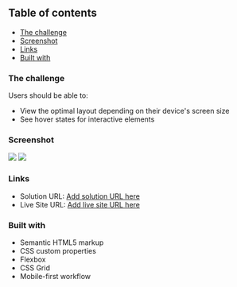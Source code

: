 ## Table of contents

-   [The challenge](#the-challenge)
-   [Screenshot](#screenshot)
-   [Links](#links)
-   [Built with](#built-with)

### The challenge

Users should be able to:

-   View the optimal layout depending on their device's screen size
-   See hover states for interactive elements

### Screenshot

![](my-mobile-view.jpg)
![](my-active-state.jpg)

### Links

-   Solution URL: [Add solution URL here](https://github.com/iprinceroyy/NFT-preview-card)
-   Live Site URL: [Add live site URL here](https://nft-preview-prince.netlify.app/)

### Built with

-   Semantic HTML5 markup
-   CSS custom properties
-   Flexbox
-   CSS Grid
-   Mobile-first workflow
